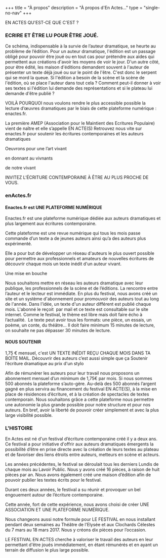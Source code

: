 +++
title = "À propos"
description = "À propos d'En Actes..."
type = "single-no-nav"
+++

EN ACTES QU'EST-CE QUE C'EST ?

### ECRIRE ET ÊTRE LU POUR ÊTRE JOUÉ.
Ce schéma, indispensable à la survie de l’auteur dramatique, se heurte au problème de l’édition. Pour un auteur dramatique, l'édition est un passage obligé pour pouvoir être joué ou en tout cas pour prétendre aux aides qui permettent aux créations d'avoir les moyens de voir le jour. D'un autre côté, pour être édité, les maison d'éditions demandent souvent à l'auteur de présenter un texte déjà joué ou sur le point de l'être. C'est donc le serpent qui se mord la queue. Si l'édition a besoin de la scène et la scène de l'édition, où se place l'auteur dans tout cela ? Comment peut-il donner à voir ses textes si l'édition lui demande des représentations et si le plateau lui demande d'être publié ?

VOILÀ POURQUOI nous voulons rendre le plus accessible possible la lecture d’œuvres dramatiques par le biais de cette plateforme numérique : enactes.fr.

La première AMEP (Association pour le Maintient des Ecritures Populaire) vient de naître et elle s’appelle EN ACTE(S)
Retrouvez nous vite sur enactes.fr pour soutenir les écritures contemporaines et les auteurs dramatiques

Oeuvrons pour une l’art vivant

en donnant au vivnants

de notre vivant

INVITEZ L’ÉCRITURE CONTEMPORAINE À ÊTRE AU PLUS PROCHE DE VOUS.

### enActes.fr

#### Enactes.fr est UNE PLATEFORME NUMÉRIQUE  

Enactes.fr est une plateforme numérique dédiée aux auteurs dramatiques et plus largement aux écritures contemporaine.

Cette plateforme est une revue numérique qui tous les mois passe commande d’un texte a de jeunes auteurs ainsi qu’a des auteurs plus expérimenté.

Elle a pour but de développer un réseau d'auteurs le plus ouvert possible pour permettre aux professionnels et amateurs de nouvelles écritures de découvrir chaque mois un texte inédit d'un auteur vivant.

Une mise en bouche

Nous souhaitons mettre en réseau les auteurs dramatique avec leur publique, les professionnels de la scène et de l’éditions. La rencontre entre l’auteur et le lecteur est  immédiate. En plus du festival, nous avons créé un site et un système d'abonnement pour promouvoir des auteurs tout au long de l'année. Dans l'idée, un texte d'un auteur différent est publié chaque mois. L'abonné le reçoit  par mail et ce texte est consultable sur le site internet. Comme le festival, le thème est libre mais doit faire écho à l’actualité. 
​Le texte peut avoir tous les formats: une pièce, un essais, un poème, un conte, du théâtre…
​Il doit faire ​minimum 15 minutes de lecture, on souhaite ne pas dépasser 30 minutes de lecture. 


#### NOUS SOUTENIR

1,75 € mensuel, c'est UN TEXTE INÉDIT REÇU CHAQUE MOIS DANS TA BOÎTE MAIL.
Découvrir des auteurs c’est aussi simple que ça
Soutenir l’écriture dramatique au prix d'un stylo

Afin de rémunérer les auteurs pour leur travail nous proposons un abonnement mensuel d’un minimum de 1,75€ par mois. Si nous sommes 500 abonnés la plateforme s’auto-gère. Au-delà des 500 abonnés l’argent gagné en plus servira  au financement du festival EN ACTE(S), à la mise en place de résidences d’écriture, et à la création de spectacles de textes contemporain.  Nous souhaitons grâce a cette plateforme nous permettre une autonomie la plus grande possible pour notre structure et pour nos auteurs. En bref, avoir la liberté de pouvoir créer simplement et avec la plus large visibilité possible.


### L'HISTOIRE

En Actes est né d'un festival d’écriture contemporaine créé il y a deux ans. Ce festival a pour initiative d'offrir aux auteurs dramatiques émergents la possibilité d’être en prise directe avec la création de leurs textes au plateau et de favoriser des liens étroits entre auteurs, metteurs en scène et acteurs.

Les années précédentes, le festival se déroulait tous les derniers Lundis de chaque mois au Lavoir Public. Nous y avons créé 16 pièces, à raison de huit pièces par an. Nous avons également créé une maison d’édition afin de pouvoir publier les textes écrits pour le festival.

Durant ces deux années, le festival a su réunir et provoquer un bel engouement autour de l’écriture contemporaine.

Cette année, fort de cette expérience, nous avons choisi de créer UNE ASSOCIATION ET UNE PLATEFORME NUMÉRIQUE.

Nous changeons aussi notre formule pour LE FESTIVAL en nous installant pendant deux semaines au Théâtre de l’Elysée et aux Clochards Célestes du 7 mars au 18 mars 2017. Nous y créons dix pièces pour l’occasion.

LE FESTIVAL EN ACTES cherche à valoriser le travail des auteurs en leur permettant d'être joués immédiatement, en étant rémunérés et en ayant un terrain de diffusion le plus large possible.
